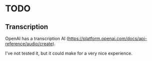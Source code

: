 #  TODO

## Transcription

OpenAI has a transcription AI (https://platform.openai.com/docs/api-reference/audio/create).

I've not tested it, but it could make for a very nice experience.

